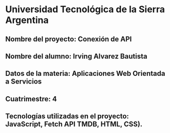 # Universidad Tecnológica de la Sierra Argentina

## Nombre del proyecto: Conexión de API

## Nombre del alumno: Irving Alvarez Bautista

## Datos de la materia: Aplicaciones Web Orientada a Servicios

## Cuatrimestre: 4

## Tecnologías utilizadas en el proyecto: JavaScript, Fetch API TMDB, HTML, CSS).
